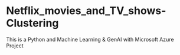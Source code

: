 # Netflix_movies_and_TV_shows-Clustering
This is a Python and Machine Learning & GenAI with Microsoft Azure Project
